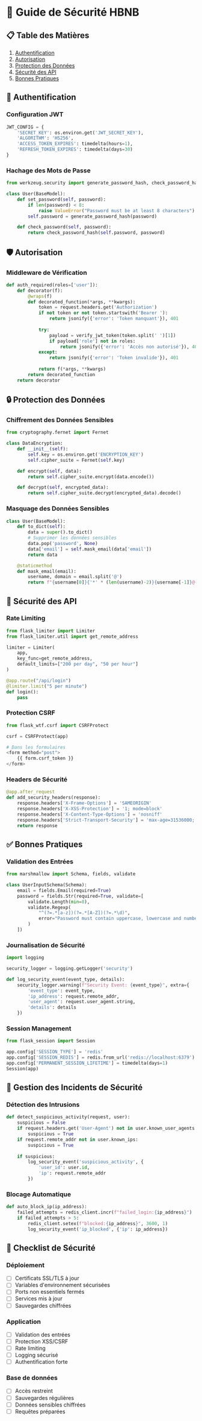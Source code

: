 # 🔐 Guide de Sécurité HBNB

## 📋 Table des Matières
1. [Authentification](#authentification)
2. [Autorisation](#autorisation)
3. [Protection des Données](#protection-des-données)
4. [Sécurité des API](#sécurité-des-api)
5. [Bonnes Pratiques](#bonnes-pratiques)

## 🔑 Authentification

### Configuration JWT
```python
JWT_CONFIG = {
    'SECRET_KEY': os.environ.get('JWT_SECRET_KEY'),
    'ALGORITHM': 'HS256',
    'ACCESS_TOKEN_EXPIRES': timedelta(hours=1),
    'REFRESH_TOKEN_EXPIRES': timedelta(days=30)
}
```

### Hachage des Mots de Passe
```python
from werkzeug.security import generate_password_hash, check_password_hash

class User(BaseModel):
    def set_password(self, password):
        if len(password) < 8:
            raise ValueError("Password must be at least 8 characters")
        self.password = generate_password_hash(password)

    def check_password(self, password):
        return check_password_hash(self.password, password)
```

## 🛡️ Autorisation

### Middleware de Vérification
```python
def auth_required(roles=['user']):
    def decorator(f):
        @wraps(f)
        def decorated_function(*args, **kwargs):
            token = request.headers.get('Authorization')
            if not token or not token.startswith('Bearer '):
                return jsonify({'error': 'Token manquant'}), 401
            
            try:
                payload = verify_jwt_token(token.split(' ')[1])
                if payload['role'] not in roles:
                    return jsonify({'error': 'Accès non autorisé'}), 403
            except:
                return jsonify({'error': 'Token invalide'}), 401
                
            return f(*args, **kwargs)
        return decorated_function
    return decorator
```

## 🔒 Protection des Données

### Chiffrement des Données Sensibles
```python
from cryptography.fernet import Fernet

class DataEncryption:
    def __init__(self):
        self.key = os.environ.get('ENCRYPTION_KEY')
        self.cipher_suite = Fernet(self.key)

    def encrypt(self, data):
        return self.cipher_suite.encrypt(data.encode())

    def decrypt(self, encrypted_data):
        return self.cipher_suite.decrypt(encrypted_data).decode()
```

### Masquage des Données Sensibles
```python
class User(BaseModel):
    def to_dict(self):
        data = super().to_dict()
        # Supprimer les données sensibles
        data.pop('password', None)
        data['email'] = self.mask_email(data['email'])
        return data

    @staticmethod
    def mask_email(email):
        username, domain = email.split('@')
        return f"{username[0]}{'*' * (len(username)-2)}{username[-1]}@{domain}"
```

## 🔐 Sécurité des API

### Rate Limiting
```python
from flask_limiter import Limiter
from flask_limiter.util import get_remote_address

limiter = Limiter(
    app,
    key_func=get_remote_address,
    default_limits=["200 per day", "50 per hour"]
)

@app.route("/api/login")
@limiter.limit("5 per minute")
def login():
    pass
```

### Protection CSRF
```python
from flask_wtf.csrf import CSRFProtect

csrf = CSRFProtect(app)

# Dans les formulaires
<form method="post">
    {{ form.csrf_token }}
</form>
```

### Headers de Sécurité
```python
@app.after_request
def add_security_headers(response):
    response.headers['X-Frame-Options'] = 'SAMEORIGIN'
    response.headers['X-XSS-Protection'] = '1; mode=block'
    response.headers['X-Content-Type-Options'] = 'nosniff'
    response.headers['Strict-Transport-Security'] = 'max-age=31536000; includeSubDomains'
    return response
```

## ✅ Bonnes Pratiques

### Validation des Entrées
```python
from marshmallow import Schema, fields, validate

class UserInputSchema(Schema):
    email = fields.Email(required=True)
    password = fields.Str(required=True, validate=[
        validate.Length(min=8),
        validate.Regexp(
            "^(?=.*[a-z])(?=.*[A-Z])(?=.*\d)",
            error="Password must contain uppercase, lowercase and numbers"
        )
    ])
```

### Journalisation de Sécurité
```python
import logging

security_logger = logging.getLogger('security')

def log_security_event(event_type, details):
    security_logger.warning(f"Security Event: {event_type}", extra={
        'event_type': event_type,
        'ip_address': request.remote_addr,
        'user_agent': request.user_agent.string,
        'details': details
    })
```

### Session Management
```python
from flask_session import Session

app.config['SESSION_TYPE'] = 'redis'
app.config['SESSION_REDIS'] = redis.from_url('redis://localhost:6379')
app.config['PERMANENT_SESSION_LIFETIME'] = timedelta(days=1)
Session(app)
```

## 🚨 Gestion des Incidents de Sécurité

### Détection des Intrusions
```python
def detect_suspicious_activity(request, user):
    suspicious = False
    if request.headers.get('User-Agent') not in user.known_user_agents:
        suspicious = True
    if request.remote_addr not in user.known_ips:
        suspicious = True
    
    if suspicious:
        log_security_event('suspicious_activity', {
            'user_id': user.id,
            'ip': request.remote_addr
        })
```

### Blocage Automatique
```python
def auto_block_ip(ip_address):
    failed_attempts = redis_client.incr(f"failed_login:{ip_address}")
    if failed_attempts > 5:
        redis_client.setex(f"blocked:{ip_address}", 3600, 1)
        log_security_event('ip_blocked', {'ip': ip_address})
```

## 📝 Checklist de Sécurité

### Déploiement
- [ ] Certificats SSL/TLS à jour
- [ ] Variables d'environnement sécurisées
- [ ] Ports non essentiels fermés
- [ ] Services mis à jour
- [ ] Sauvegardes chiffrées

### Application
- [ ] Validation des entrées
- [ ] Protection XSS/CSRF
- [ ] Rate limiting
- [ ] Logging sécurisé
- [ ] Authentification forte

### Base de données
- [ ] Accès restreint
- [ ] Sauvegardes régulières
- [ ] Données sensibles chiffrées
- [ ] Requêtes préparées
```
